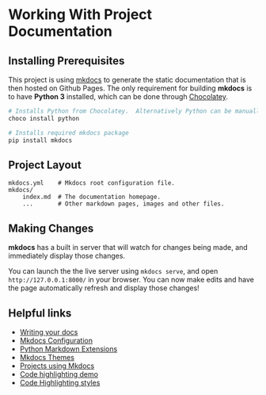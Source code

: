 # Working With Project Documentation

## Installing Prerequisites

This project is using [mkdocs](https://www.mkdocs.org) to generate the static documentation that is then hosted on Github Pages.  The only requirement for building **mkdocs** is to have **Python 3** installed, which can be done through [Chocolatey](https://community.chocolatey.org/packages/python).

```powershell
# Installs Python from Chocolatey.  Alternatively Python can be manually installed.
choco install python

# Installs required mkdocs package
pip install mkdocs
```

## Project Layout

    mkdocs.yml    # Mkdocs root configuration file.
    mkdocs/
        index.md  # The documentation homepage.
        ...       # Other markdown pages, images and other files.

## Making Changes

**mkdocs** has a built in server that will watch for changes being made, and immediately display those changes.  

You can launch the the live server using `mkdocs serve`, and open `http://127.0.0.1:8000/` in your browser.  You can now make edits and have the page automatically refresh and display those changes!

## Helpful links

- [Writing your docs](https://www.mkdocs.org/user-guide/writing-your-docs)
- [Mkdocs Configuration](https://www.mkdocs.org/user-guide/configuration)
- [Python Markdown Extensions](https://python-markdown.github.io/extensions/)
- [Mkdocs Themes](https://github.com/mkdocs/mkdocs/wiki/MkDocs-Themes)
- [Projects using Mkdocs](https://github.com/mkdocs/mkdocs/wiki/MkDocs-Users)
- [Code highlighting demo](https://highlightjs.org/static/demo/)
- [Code Highlighting styles](https://github.com/highlightjs/highlight.js/tree/main/src/styles)